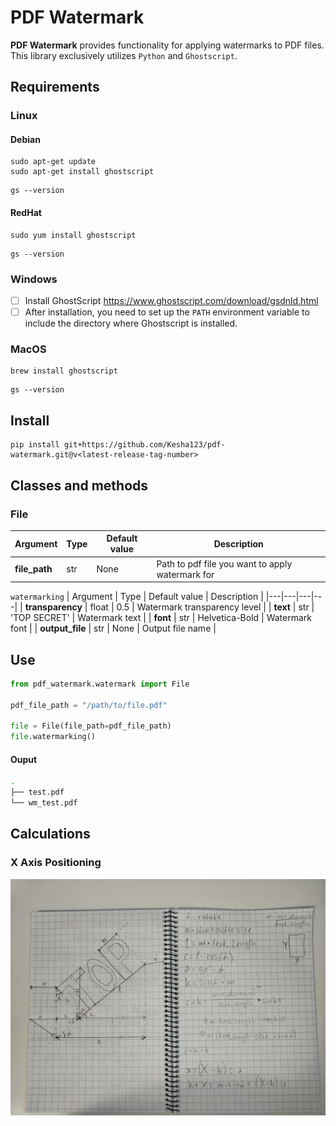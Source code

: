 # PDF Watermark

**PDF Watermark** provides functionality for applying watermarks to PDF files. This library exclusively utilizes `Python` and `Ghostscript`.

## Requirements

### Linux

#### Debian

```
sudo apt-get update
sudo apt-get install ghostscript
```
```
gs --version
```

#### RedHat

```
sudo yum install ghostscript
```
```
gs --version
```

### Windows
 - [ ] Install GhostScript https://www.ghostscript.com/download/gsdnld.html
 - [ ] After installation, you need to set up the `PATH` environment variable to include the directory where Ghostscript is installed.

### MacOS
```
brew install ghostscript
```
```
gs --version
```

## Install
```
pip install git+https://github.com/Kesha123/pdf-watermark.git@v<latest-release-tag-number>
```

## Classes and methods

### File
| Argument | Type | Default value | Description |
|---|---|---|---|
| **file_path** | str | None | Path to pdf file you want to apply watermark for |

`watermarking`
| Argument | Type | Default value | Description |
|---|---|---|---|
| **transparency** | float | 0.5 | Watermark transparency level |
| **text** | str | 'TOP SECRET' | Watermark text |
| **font** | str | Helvetica-Bold | Watermark font |
| **output_file** | str | None | Output file name |


## Use
```python
from pdf_watermark.watermark import File

pdf_file_path = "/path/to/file.pdf"

file = File(file_path=pdf_file_path)
file.watermarking()
```

#### Ouput
```bash
.
├── test.pdf
└── wm_test.pdf
```

## Calculations

### X Axis Positioning
 ![Main1](/images/x-axis-calcs.jpg)